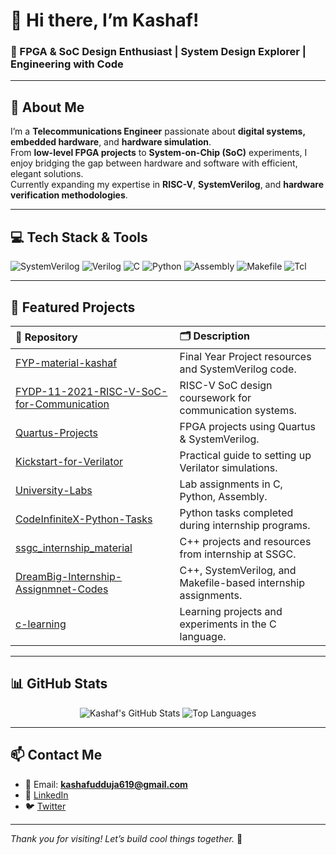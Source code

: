 <!-- Banner (optional, can add later if desired) -->
<!-- <p align="center">
  <img src="assets/banner.png" alt="Kashaf Banner" width="800"/>
</p> -->

# 👋 Hi there, I’m **Kashaf**!

### 🚀 FPGA & SoC Design Enthusiast | System Design Explorer | Engineering with Code

---

## 📝 About Me

I’m a **Telecommunications Engineer** passionate about **digital systems, embedded hardware**, and **hardware simulation**.  
From **low-level FPGA projects** to **System-on-Chip (SoC)** experiments, I enjoy bridging the gap between hardware and software with efficient, elegant solutions.  
Currently expanding my expertise in **RISC-V**, **SystemVerilog**, and **hardware verification methodologies**.

---

## 💻 Tech Stack & Tools

![SystemVerilog](https://img.shields.io/badge/SystemVerilog-FF6600?style=for-the-badge&logoColor=white)
![Verilog](https://img.shields.io/badge/Verilog-2C2D72?style=for-the-badge&logoColor=white)
![C](https://img.shields.io/badge/C-00599C?style=for-the-badge&logoColor=white)
![Python](https://img.shields.io/badge/Python-3776AB?style=for-the-badge&logoColor=white)
![Assembly](https://img.shields.io/badge/Assembly-6E4C13?style=for-the-badge&logoColor=white)
![Makefile](https://img.shields.io/badge/Makefile-427819?style=for-the-badge&logoColor=white)
![Tcl](https://img.shields.io/badge/Tcl-1E5E9E?style=for-the-badge&logoColor=white)

---

## 📂 Featured Projects

| 📁 Repository                                                                                               | 🗂️ Description                                                        |
|:-----------------------------------------------------------------------------------------------------------|:-----------------------------------------------------------------------|
| [FYP-material-kashaf](https://github.com/kashaf619/FYP-material-kashaf)                                     | Final Year Project resources and SystemVerilog code.                  |
| [FYDP-11-2021-RISC-V-SoC-for-Communication](https://github.com/kashaf619/FYDP-11-2021-RISC-V-SoC-for-Communication) | RISC-V SoC design coursework for communication systems.               |
| [Quartus-Projects](https://github.com/kashaf619/Quartus-Projects)                                           | FPGA projects using Quartus & SystemVerilog.                          |
| [Kickstart-for-Verilator](https://github.com/kashaf619/Kickstart-for-Verilator)                             | Practical guide to setting up Verilator simulations.                  |
| [University-Labs](https://github.com/kashaf619/University-Labs)                                             | Lab assignments in C, Python, Assembly.                               |
| [CodeInfiniteX-Python-Tasks](https://github.com/kashaf619/CodeInfiniteX-Python-Tasks)                       | Python tasks completed during internship programs.                    |
| [ssgc_internship_material](https://github.com/kashaf619/ssgc_internship_material)                           | C++ projects and resources from internship at SSGC.                   |
| [DreamBig-Internship-Assignmnet-Codes](https://github.com/kashaf619/DreamBig-Internship-Assignmnet-Codes)   | C++, SystemVerilog, and Makefile-based internship assignments.        |
| [c-learning](https://github.com/kashaf619/c-learning)                                                       | Learning projects and experiments in the C language.                  |

---

## 📊 GitHub Stats

<p align="center">
  <img src="https://github-readme-stats.vercel.app/api?username=kashaf619&show_icons=true&theme=tokyonight" alt="Kashaf's GitHub Stats"/>
  <img src="https://github-readme-stats.vercel.app/api/top-langs/?username=kashaf619&layout=compact&theme=tokyonight" alt="Top Languages"/>
</p>

---

## 📫 Contact Me

- 📧 Email: **kashafudduja619@gmail.com**  
- 🔗 [LinkedIn](https://linkedin.com/in/kashaf619)  
- 🐦 [Twitter](https://twitter.com/kashaf619)

---

*Thank you for visiting! Let’s build cool things together.* 🚀